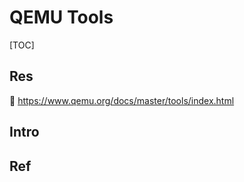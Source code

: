 # QEMU Tools

[TOC]



## Res
🔗 https://www.qemu.org/docs/master/tools/index.html



## Intro


## Ref

